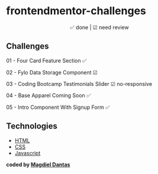 # frontendmentor-challenges

<p align="center">
  ✅ done | ☑ need review
</p>

## Challenges

01 - Four Card Feature Section ✅

02 - Fylo Data Storage Component ☑

03 - Coding Bootcamp Testimonials Slider ☑ no-responsive 

04 - Base Apparel Coming Soon ✅

05 - Intro Component With Signup Form ✅

## Technologies

-  [HTML][HTML]
-  [CSS][CSS]
-  [Javascript][Javascript]



**coded by [Magdiel Dantas](https://www.instagram.com/magdielndantas/)**

[CSS]:https://developer.mozilla.org/en-US/docs/Web/CSS
[Javascript]:https://developer.mozilla.org/en-US/docs/Glossary/JavaScript
[HTML]:https://developer.mozilla.org/en-US/docs/Web/HTML
